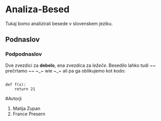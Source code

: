 # Analiza-Besed
Tukaj bomo analizirali besede v slovenskem jeziku.

## Podnaslov

### Podpodnaslov

Dve zvezdici za **debelo**, ena zvezdica za *ležeče*.
Besedilo lahko tudi ~~ prečrtamo ~~  ~_~  wie ~_~ ali pa ga
oblikujemo kot kodo:

```

def f(x):
    return 21

```

#Avtorji
1. Matija Zupan
4. France Presern
